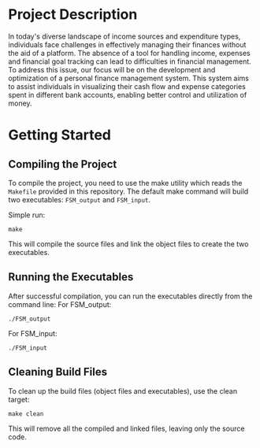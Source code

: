 Project Description 
===================

In today's diverse landscape of income sources and expenditure types, individuals face challenges in effectively managing their finances without the aid of a platform. The absence of a tool for handling income, expenses  and financial goal tracking can lead to difficulties in financial management. To address this issue, our focus will be on the development and optimization of a personal finance management system. This system aims to assist individuals in visualizing their cash flow and expense categories spent in different bank accounts, enabling better control and utilization of money.


Getting Started
===================

Compiling the Project
-------------
To compile the project, you need to use the make utility which reads the `Makefile` provided in this repository. The default make command will build two executables: `FSM_output` and `FSM_input`.  

Simple run:
```
make
```
This will compile the source files and link the object files to create the two executables.

Running the Executables
------------
After successful compilation, you can run the executables directly from the command line:
For FSM_output:
```
./FSM_output
```
For FSM_input:
```
./FSM_input
```
Cleaning Build Files
--------
To clean up the build files (object files and executables), use the clean target:
```
make clean
```
This will remove all the compiled and linked files, leaving only the source code.
